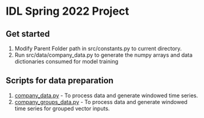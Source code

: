 # IDL Spring 2022 Project

## Get started
1. Modify Parent Folder path in src/constants.py to current directory.
2. Run src/data/company_data.py to generate the numpy arrays and data dictionaries consumed for model training


## Scripts for data preparation
1. [company_data.py](https://github.com/priyank96/idl-spring-22-project-deepar/blob/main/src/data/company_data.py) - To process data and generate windowed time series. 
2. [company_groups_data.py](https://github.com/priyank96/idl-spring-22-project-deepar/blob/main/src/data/company_groups_data.py) - To process data and generate windowed time series for grouped vector inputs.
